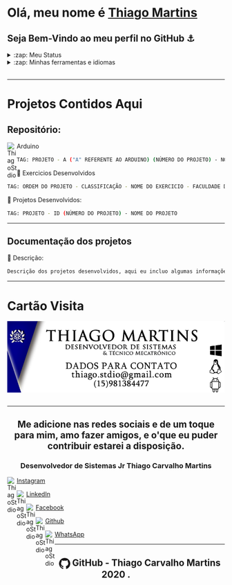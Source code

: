 # Olá, meu nome é [Thiago Martins](https://thiagostdio.github.io/site) 

## Seja Bem-Vindo ao meu perfil no GitHub :anchor:

<details>
  
  <summary>:zap: Meu Status</summary>

  <img align="center" alt="ThiagoStdio Stats" src="https://github-readme-stats.thiagostdio.vercel.app/api?username=ThiagoStdio&show_icons=true&hide_border=true" />
  
</details>

<details>
  
  <summary>:zap: Minhas ferramentas e idiomas</summary>

<img align="left" alt="GitHub" width="26px" src="https://raw.githubusercontent.com/github/explore/78df643247d429f6cc873026c0622819ad797942/topics/github/github.png" />
<img align="left" alt="Terminal" width="26px" src="https://raw.githubusercontent.com/github/explore/80688e429a7d4ef2fca1e82350fe8e3517d3494d/topics/terminal/terminal.png" />
  
</details>

<br/>

---

# Projetos Contidos Aqui

## Repositório:

<img align="left" alt="ThiagoStdio" width="22px" src="https://cdn.jsdelivr.net/npm/simple-icons@3.7.0/icons/arduino.svg" /> Arduino

```sh
TAG: PROJETO - A ("A" REFERENTE AO ARDUINO) (NÚMERO DO PROJETO) - NOME DO PROJETO
```

:round_pushpin: Exercicios Desenvolvidos

```sh
TAG: ORDEM DO PROJETO - CLASSIFICAÇÃO - NOME DO EXERCICIO - FACULDADE DO EXERCICIO
```

:round_pushpin: Projetos Desenvolvidos:

```sh
TAG: PROJETO - ID (NÚMERO DO PROJETO) - NOME DO PROJETO
```

---

## Documentação dos projetos

:page_facing_up: Descrição:

```sh
Descrição dos projetos desenvolvidos, aqui eu incluo algumas informações para descrever o projeto.
```
---

<!-- ## Versionamento do Projeto
:pushpin: * Versionamento dos documentos
-->

# Cartão Visita

<img align="center" alt="ThiagoStdio | Card " width="700px" src="https://raw.githubusercontent.com/ThiagoStdio/ThiagoStdio/master/assets/Card.png" />

<br/>
<br/>

---

## <div align="center">Me adicione nas redes sociais e de um toque para mim, amo fazer amigos, e o'que eu puder contribuir estarei a disposição.</div>

### <div align="center">Desenvolvedor de Sistemas Jr Thiago Carvalho Martins</div>


[Instagram](https://www.instagram.com/thiagostdio/)<img align="left" alt="ThiagoStdio" width="22px" src="https://cdn.jsdelivr.net/npm/simple-icons@v3/icons/instagram.svg" />

[LinkedIn](https://www.linkedin.com/in/thiago-c-621365175/)<img align="left" alt="ThiagoStdio" width="22px" src="https://cdn.jsdelivr.net/npm/simple-icons@v3/icons/linkedin.svg" />

[Facebook](https://www.facebook.com/password.iso.27001/)<img align="left" alt="ThiagoStdio" width="22px" src="https://cdn.jsdelivr.net/npm/simple-icons@v3/icons/facebook.svg" />

[Github](https://www.instagram.com/thiagostdio/)<img align="left" alt="ThiagoStdio" width="22px" src="https://cdn.jsdelivr.net/npm/simple-icons@v3/icons/github.svg" />

[WhatsApp](https://api.whatsapp.com/send?phone=5515981384477&text=Ol%C3%A1)<img align="left" alt="ThiagoStdio" width="22px" src="https://cdn.jsdelivr.net/npm/simple-icons@v3/icons/whatsapp.svg" />

---

## <div align="center"> <img align="center" alt="GitHub" width="26px" src="https://raw.githubusercontent.com/github/explore/78df643247d429f6cc873026c0622819ad797942/topics/github/github.png" /> GitHub - Thiago Carvalho Martins 2020 .</div>



<!-- Markdown link & img dfn's -->
[XAMARIN]: https://img.shields.io/badge/XAMARIN-TRUE-white
[Teste de usabilidade]: https://img.shields.io/badge/TestedeUsabilidade-OK-black
[DOWNLOADS]: https://img.shields.io/badge/Downloads-X-cyan
[JAVA]: https://img.shields.io/badge/JAVA-TRUE-pink
[CSS]: https://img.shields.io/badge/CSS-TRUE-green
[HTML]: https://img.shields.io/badge/HTML-TRUE-blue
[PHP]: https://img.shields.io/badge/PHP-TRUE-red
[FP]: https://img.shields.io/badge/FernandoPrestes-FLAG-yellow
[ARDUINO]: https://img.shields.io/badge/Arduino-UNO-yellowgreen
[CS]: https://img.shields.io/badge/C-Sharp-cyan
[SQL]: https://img.shields.io/badge/SQL-TRUE-red
[JS]: https://img.shields.io/badge/Java-Script-red
[TCC]: https://img.shields.io/badge/TCC-FP-green
[TCCF]: https://img.shields.io/badge/TCC-IFSP-green
[IFSP]: https://img.shields.io/badge/IFSP-Flag-green
[THIAGO]: https://img.shields.io/badge/THIAGO-MARTINS-Flag-green
[CEL]: https://img.shields.io/badge/(15)-981384477-Flag-blue

<!-- :construction:
Emojis [https://gist.github.com/rxaviers/7360908] 
BadgesOnline [https://github.com/Ileriayo/markdown-badges] 
Icones [https://simpleicons.org/] 
Badges [https://shields.io/]
-->

